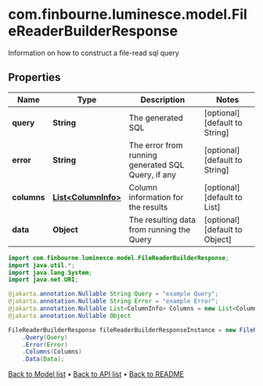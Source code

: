 # com.finbourne.luminesce.model.FileReaderBuilderResponse
Information on how to construct a file-read sql query

## Properties

Name | Type | Description | Notes
------------ | ------------- | ------------- | -------------
**query** | **String** | The generated SQL | [optional] [default to String]
**error** | **String** | The error from running generated SQL Query, if any | [optional] [default to String]
**columns** | [**List&lt;ColumnInfo&gt;**](ColumnInfo.md) | Column information for the results | [optional] [default to List<ColumnInfo>]
**data** | **Object** | The resulting data from running the Query | [optional] [default to Object]

```java
import com.finbourne.luminesce.model.FileReaderBuilderResponse;
import java.util.*;
import java.lang.System;
import java.net.URI;

@jakarta.annotation.Nullable String Query = "example Query";
@jakarta.annotation.Nullable String Error = "example Error";
@jakarta.annotation.Nullable List<ColumnInfo> Columns = new List<ColumnInfo>();
@jakarta.annotation.Nullable Object 

FileReaderBuilderResponse fileReaderBuilderResponseInstance = new FileReaderBuilderResponse()
    .Query(Query)
    .Error(Error)
    .Columns(Columns)
    .Data(Data);
```


[Back to Model list](../README.md#documentation-for-models) &#8226; [Back to API list](../README.md#documentation-for-api-endpoints) &#8226; [Back to README](../README.md)
